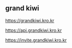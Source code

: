 ## grand kiwi

https://grandkiwi.kro.kr   

https://api.grandkiwi.kro.kr   

https://invite.grandkiwi.kro.kr
